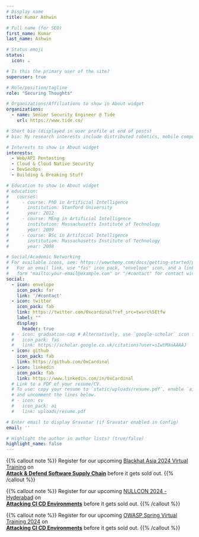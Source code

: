 ```yaml
---
# Display name
title: Kumar Ashwin

# Full name (for SEO)
first_name: Kumar
last_name: Ashwin

# Status emoji
status:
  icon: ☕️

# Is this the primary user of the site?
superuser: true

# Role/position/tagline
role: "Securing Thoughts"

# Organizations/Affiliations to show in About widget
organizations:
  - name: Senior Security Engineer @ Tide
    url: https://www.tide.co/

# Short bio (displayed in user profile at end of posts)
# bio: My research interests include distributed robotics, mobile computing and programmable matter.

# Interests to show in About widget
interests:
  - Web/API Pentesting
  - Cloud & Cloud Native Security
  - DevSecOps
  - Building & Breaking Stuff

# Education to show in About widget
# education:
#   courses:
#     - course: PhD in Artificial Intelligence
#       institution: Stanford University
#       year: 2012
#     - course: MEng in Artificial Intelligence
#       institution: Massachusetts Institute of Technology
#       year: 2009
#     - course: BSc in Artificial Intelligence
#       institution: Massachusetts Institute of Technology
#       year: 2008

# Social/Academic Networking
# For available icons, see: https://wowchemy.com/docs/getting-started/page-builder/#icons
#   For an email link, use "fas" icon pack, "envelope" icon, and a link in the
#   form "mailto:your-email@example.com" or "/#contact" for contact widget.
social:
  - icon: envelope
    icon_pack: far
    link: '/#contact'
  - icon: twitter
    icon_pack: fab
    link: https://twitter.com/0xcardinal?ref_src=twsrc%5Etfw
    label: ""
    display:
      header: true
  # - icon: graduation-cap # Alternatively, use `google-scholar` icon from `ai` icon pack
  #   icon_pack: fas
  #   link: https://scholar.google.co.uk/citations?user=sIwtMXoAAAAJ
  - icon: github
    icon_pack: fab
    link: https://github.com/0xCardinal
  - icon: linkedin
    icon_pack: fab
    link: https://www.linkedin.com/in/0xCardinal
  # Link to a PDF of your resume/CV.
  # To use: copy your resume to `static/uploads/resume.pdf`, enable `ai` icons in `params.yaml`,
  # and uncomment the lines below.
  # - icon: cv
  #   icon_pack: ai
  #   link: uploads/resume.pdf

# Enter email to display Gravatar (if Gravatar enabled in Config)
email: ''

# Highlight the author in author lists? (true/false)
highlight_name: false
---
```


{{% callout note %}}
Register for our upcoming [Blackhat Asia 2024 Virtual Training](https://www.blackhat.com/asia-24/training/schedule/index.html#attack-and-defend-software-supply-chain-virtual-36009) on <br> **[Attack & Defend Software Supply Chain](talk/attack-and-defend-software-supply-chain-virtual-bh-asia-2024/)** before it gets sold out.
{{% /callout %}}

{{% callout note %}}
Register for our upcoming [NULLCON 2024 - Hyderabad](https://nullcon.net/hyderabad-2024/training/attacking-ci-cd-environments-nullcon-hyd-2024) on <br> **[Attacking CI CD Environments](talk/attacking-ci-cd-environments/)** before it gets sold out.
{{% /callout %}}

{{% callout note %}}
Register for our upcoming [OWASP Spring Virtual Training 2024](https://www.eventbrite.com/e/owasp-spring-virtual-training-tickets-848566494227?aff=oddtdtcreator) on <br> **[Attacking CI CD Environments](talk/attacking-ci-cd-environments-owasp-spring-virtual-training-2024/)** before it gets sold out.
{{% /callout %}}